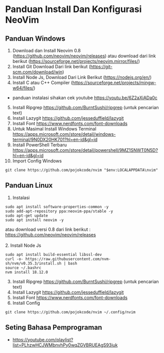 # Panduan Install Dan Konfigurasi NeoVim
## Panduan Windows
1. Download dan Install Neovim 0.8 (https://github.com/neovim/neovim/releases) atau download dari link berikut (https://sourceforge.net/projects/neovim.mirror/files/)
2. Install Git Download Dari link berikut (https://git-scm.com/download/win)
3. Install Node Js, Download Dari Link Berikut (https://nodejs.org/en/)
4. Install C atau C++ Compiler (https://sourceforge.net/projects/mingw-w64/files/) 
- panduan instalasi sihakan cek youtube https://youtu.be/6Z2aXiADa0c
5. Install Ripgrep https://github.com/BurntSushi/ripgrep (untuk pencarian text)
6. Install Lazygit https://github.com/jesseduffield/lazygit
7. Install Font https://www.nerdfonts.com/font-downloads
8. Untuk Masimal Install Windows Terminal https://apps.microsoft.com/store/detail/windows-terminal/9N0DX20HK701?hl=en-id&gl=id
9. Install PowerShell Terbaru https://apps.microsoft.com/store/detail/powershell/9MZ1SNWT0N5D?hl=en-id&gl=id
10. Import Config Windows
  ```
  git clone https://github.com/pojokcode/nvim "$env:LOCALAPPDATA\nvim"
  ```
## Panduan Linux
 1. Instalasi
 ```
 sudo apt install software-properties-common -y
 sudo add-apt-repository ppa:neovim-ppa/stable -y
 sudo apt-get update
 sudo apt install neovim -y
 ```
 atau download versi 0.8 dari link berikut : https://github.com/neovim/neovim/releases<br><br>
 2. Install Node Js
 ```
 sudo apt install build-essential libssl-dev
 curl -o- https://raw.githubusercontent.com/nvm-sh/nvm/v0.35.3/install.sh | bash
 source ~/.bashrc
 nvm install 18.12.0
 ```
 3. Install Ripgrep https://github.com/BurntSushi/ripgrep (untuk pencarian text)
 4. Install Lazygit https://github.com/jesseduffield/lazygit
 5. Install Font https://www.nerdfonts.com/font-downloads
 6. Install Config
  ```
  git clone https://github.com/pojokcode/nvim ~/.config/nvim
  ```
  
  ## Seting Bahasa Pemprograman
  - https://youtube.com/playlist?list=PLhzwHCJWMbnvhPy0wqZGVBRUEAgS93iuk
 
